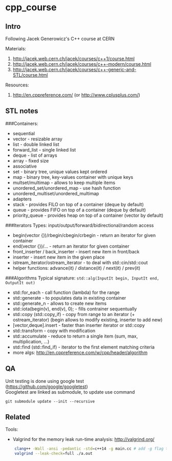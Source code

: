 # cpp_course

## Intro
Following Jacek Generowicz's C++ course at CERN

Materials:

1. http://jacek.web.cern.ch/jacek/courses/c++1/course.html
2. http://jacek.web.cern.ch/jacek/courses/c++-modern/course.html
3. http://jacek.web.cern.ch/jacek/courses/c++-generic-and-STL/course.html

Resources:

1. http://en.cppreference.com/ (or http://www.cplusplus.com/)

## STL notes 

###Containers:
- sequential 
 - vector - resizable array
 - list - double linked list
 - forward_list - single linked list
 - deque - list of arrays
 - array - fixed size
- associative
 - set - binary tree, unique values kept ordered 
 - map - binary tree, key-values container with unique keys
 - multset/multimap - allows to keep multiple items
 - unordered_set/unordered_map - use hash function
 - unordered_multiset/unordered_multimap
- adapters
 - stack - provides FILO on top of a container (deque by default)
 - queue - provides FIFO on top of a container (deque by default)
 - priority_queue - provides heap on top of a container (vector by default)

###Iterators
Types: input/output/forward/bidirectional/random access 
- begin(vector<int> {})/rbegin/cbegin/crbegin - return an iterator for given container
- end(vector<int> {})/... - return an iterator for given container 
- front_inserter / back_inserter - insert new item in front/back
- inserter - insert new item in the given place
- istream_iterator/ostream_iterator - to deal with std::cin/std::cout
- helper functions: advance(it) / distance(it) / next(it) / prev(it)

###Algorithms
Typical signature: ```std::alg(InputIt begin, InputIt end, OutputIt out)```
- std::for_each - call function (lambda) for the range
- std::generate - to populates data in existing container
- std::generate_n - allows to create new items
- std::iota(begin(v), end(v), 0); - fills contrainer sequentually
- std::copy (std::copy_if) - copy from range to an iterator (+ ostream_iterator) (begin allows to modify existing, inserter to add new)
- [vector,deque].insert - faster than inserter iterator or std::copy 
- std::transform - copy with modification
- std::accumulate - reduce to return a single item (sum, max, multiplication, ...)
- std::find (std::find_if) - iterator to the first element matching criteria
- more algs: http://en.cppreference.com/w/cpp/header/algorithm

## QA
Unit testing is done using google test (https://github.com/google/googletest)  
Googletest are linked as submodule, to update use command

    git submodule update --init --recursive

## Related

Tools:
- Valgrind for the memory leak run-time analysis: http://valgrind.org/

```bash
    clang++ -Wall -ansi -pedantic -std=c++14 -g main.cc # add -g flag to give to valgrind an access to the sources
    valgrind --leak-check=full ./a.out
```
